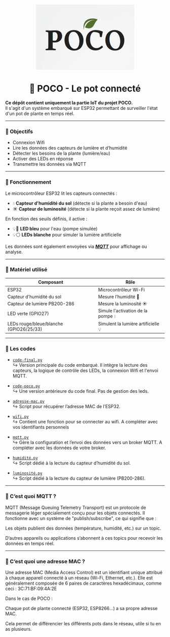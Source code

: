 <p align="center">
  <img src="logo.png"/>
</p>
<h1 align="center"> 🌱 POCO - Le pot connecté </h2>


**Ce dépôt contient uniquement la partie <strong>IoT</strong> du projet POCO.**  
Il s'agit d'un système embarqué sur ESP32 permettant de surveiller l'état d'un pot de plante en temps réel.


---

### 🚀 Objectifs

- Connexion Wifi
- Lire les données des capteurs de lumière et d’humidité  
- Détecter les besoins de la plante (lumière/eau)  
- Activer des LEDs en réponse  
- Transmettre les données via MQTT  

---

### 🧠 Fonctionnement

Le microcontrôleur ESP32 lit les capteurs connectés :

- 💧 **Capteur d'humidité du sol** (détecte si la plante a besoin d'eau)  
- ☀️ **Capteur de luminosité** (détecte si la plante reçoit assez de lumière)  

En fonction des seuils définis, il active :

- 💡🔵 **LED bleu** pour l'eau (pompe simulée)  
- 💡⚪ **LEDs blanche** pour simuler la lumière artificielle  

Les données sont également envoyées via ***<u>MQTT</u>*** pour affichage ou analyse.

---

### 🔧 Matériel utilisé

| Composant | Rôle |
|-----------|------|
| ESP32 | Microcontrôleur Wi-Fi |
| Capteur d'humidité du sol | Mesure l’humidité 🌱 |
| Capteur de lumière PB200-286 | Mesure la luminosité ☀️ |
| LED verte (GPIO27) | Simule l'activation de la pompe 💧 |
| LEDs rouge/bleue/blanche (GPIO26/25/33) | Simulent la lumière artificielle 💡 |

---

### 📂 Les codes 
 - [`code-final.py`](./code-final.py)  
  ↪ Version principale du code embarqué. Il intègre la lecture des capteurs, la logique de contrôle des LEDs, la connexion Wifi et l'envoi MQTT.

- [`code-poco.py`](./code-poco.py)  
  ↪ Une version antérieure du code final. Pas de gestion des leds.

- [`adresse-mac.py`](./adresse-mac.py)  
  ↪ Script pour récupérer l’adresse MAC de l’ESP32.

- [`wifi.py`](./wifi.py)  
  ↪ Contient une fonction pour se connecter au wifi. A compléter avec vos identifiants personnels

- [`mqtt.py`](./mqtt.py)  
  ↪ Gère la configuration et l’envoi des données vers un broker MQTT. A compléter avec les données de votre broker.

- [`humidité.py`](./humidité.py)  
  ↪ Script dédié à la lecture du capteur d’humidité du sol.

- [`luminosité.py`](./luminosité.py)  
  ↪ Script dédié à la lecture du capteur de lumière (PB200-286).

---

### 🧩 C’est quoi MQTT ?
MQTT (Message Queuing Telemetry Transport) est un protocole de messagerie léger spécialement conçu pour les objets connectés. Il fonctionne avec un système de "publish/subscribe", ce qui signifie que :

Les objets publient des données (température, humidité, etc.) sur un topic.

D’autres appareils ou applications s’abonnent à ces topics pour recevoir les données en temps réel.

--- 

### 🔑 C’est quoi une adresse MAC ?
Une adresse MAC (Media Access Control) est un identifiant unique attribué à chaque appareil connecté à un réseau (Wi-Fi, Ethernet, etc.). Elle est généralement composée de 6 paires de caractères hexadécimaux, comme ceci : 3C:71:BF:09:4A:2E

Dans le cas de POCO :

Chaque pot de plante connecté (ESP32, ESP8266…) a sa propre adresse MAC.

Cela permet de différencier les différents pots dans le réseau, utile si tu en as plusieurs.